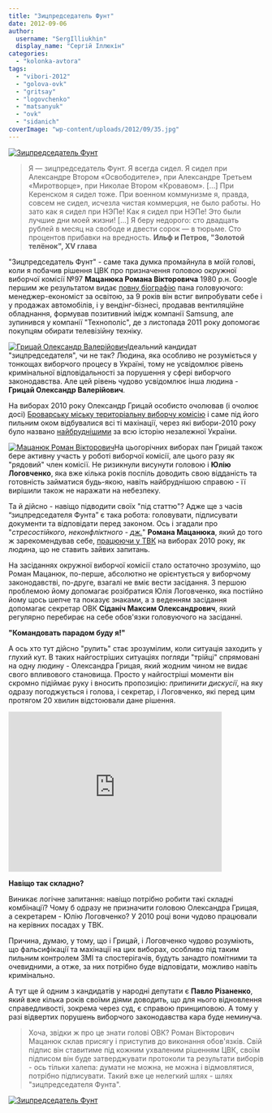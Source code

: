 ```yaml
---
title: "Зицпредседатель Фунт"
date: 2012-09-06
author: 
  username: "SergIlliukhin"
  display_name: "Сергій Іллюхін"
categories: 
  - "kolonka-avtora"
tags: 
  - "vibori-2012"
  - "golova-ovk"
  - "gritsay"
  - "logovchenko"
  - "matsanyuk"
  - "ovk"
  - "sidanich"
coverImage: "wp-content/uploads/2012/09/35.jpg"
---
```


[![](https://mpz.brovary.org/wp-content/uploads/2012/09/35.jpg "Зицпредседатель Фунт")](https://mpz.brovary.org/wp-content/uploads/2012/09/35.jpg)

> Я — зицпредседатель Фунт. Я всегда сидел. Я сидел при Александре Втором «Освободителе», при Александре Третьем «Миротворце», при Николае Втором «Кровавом». \[…\] При Керенском я сидел тоже. При военном коммунизме я, правда, совсем не сидел, исчезла чистая коммерция, не было работы. Но зато как я сидел при НЭПе! Как я сидел при НЭПе! Это были лучшие дни моей жизни! \[...\] Я беру недорого: сто двадцать рублей в месяц на свободе и двести сорок — в тюрьме. Сто процентов прибавки на вредность. **Ильф и Петров, "Золотой телёнок", XV глава**

"Зицпредседатель Фунт" - саме така думка промайнула в моїй голові, коли я побачив рішення ЦВК про призначення головою окружної виборчої комісії №97 **Мацанюка Романа Вікторовича** 1980 р.н. Google першим же результатом видає [повну біографію](http://www.work.ua/resumes/1296021/ "Мацанюк Роман") пана головуючого: менеджер-економіст за освітою, за 9 років він встиг випробувати себе і у продажах автомобілів, і у вендінг-бізнесі, продавав вентиляційне обладнання, формував позитивний імідж компанії Samsung, але зупинився у компанії "Технополіс", де з листопада 2011 року допомогає покупцям обирати телевізійну техніку.

[![](https://mpz.brovary.org/wp-content/uploads/2012/09/grits1.jpg "Грицай Олександр Валерійович")](https://mpz.brovary.org/wp-content/uploads/2012/09/grits1.jpg)Ідеальний кандидат "зицпредседателя", чи не так? Людина, яка особливо не розуміється у тонкощах виборчого процесу в Україні, тому не усвідомлює рівень кримінальної відповідальності за порушення у сфері виборчого законодавства. Але цей рівень чудово усвідомлює інша людина - **Грицай Олександр Валерійович**.

На виборах 2010 року Олександр Грицай особисто очолював (і очолює досі) [Броварську міську територіальну виборчу комісію](https://www.cvk.gov.ua/pls/vm2010/WM028?PID112=31&PID102=1554&PF7691=1554&PT001F01=800&rej=0&pt00_t001f01=800) і саме під його пильним оком відбувалися всі ті махінації, через які вибори-2010 року було названо [найбруднішими](http://brovary.wordpress.com/) за всю історію незалежної України.

[![](https://mpz.brovary.org/wp-content/uploads/2012/09/golova4.jpg "Мацанюк Роман Вікторович")](https://mpz.brovary.org/wp-content/uploads/2012/09/golova4.jpg)На цьогорічних виборах пан Грицай також бере активну участь у роботі виборчої комісії, але цього разу як "рядовий" член комісії. Не ризикнули висунути головою і **Юлію Логовченко**, яка вже кілька років поспіль доводить свою відданість та готовність займатися будь-якою, навіть найбруднішою справою - її вирішили також не наражати на небезпеку.

Та й дійсно - навіщо підводити своїх "під статтю"? Адже ще з часів “зицпредседателя Фунта” є така робота: головувати, підписувати документи та відповідати перед законом. Ось і згадали про "_стресостійкого, неконфліктного - [дж.](http://www.work.ua/resumes/1296021/ "джерело - автобіографія")_" **Романа Мацанюка**, який до того ж зарекомендував себе, [працюючи у ТВК](https://www.cvk.gov.ua/pls/vm2010/WM028?PID112=31&PID102=1554&PF7691=1554&PT001F01=800&rej=0&pt00_t001f01=800) на виборах 2010 року, як людина, що не ставить зайвих запитань.

На засіданнях окружної виборчої комісії стало остаточно зрозуміло, що Роман Мацанюк, по-перше, абсолютно не орієнтується у виборчому законодавстві, по-друге, взагалі не вміє вести засідання. З першою проблемою йому допомагає розібратися Юлія Логовченко, яка постійно йому щось шепче та показує знаками, а з веденням засідання допомагає секретар ОВК **Сіданіч Максим Олександрович**, який регулярно перебирає на себе обов'язки головуючого на засіданні.

**"Командовать парадом буду я!"**

А ось хто тут дійсно "рулить" стає зрозумілим, коли ситуація заходить у глухий кут. В таких найгостріших ситуаціях погляди "трійці" спрямовані на одну людину - Олександра Грицая, який жодним чином не видає свого впливового становища. Просто у найгостріші моменти він скромно підіймає руку і вносить пропозицію: _припинити дискусії_, на яку одразу погоджується і голова, і секретар, і Логовченко, які перед цим протягом 20 хвилин відстоювали дане рішення.

<iframe src="https://www.youtube.com/embed/uzdSdi0TDsc" frameborder="0" width="420" height="315"></iframe>

**Навіщо так складно?**

Виникає логічне запитання: навіщо потрібно робити такі складні комбінації? Чому б одразу не призначити головою Олександра Грицая, а секретарем - Юлію Логовченко? У 2010 році вони чудово працювали на керівних посадах у ТВК.

Причина, думаю, у тому, що і Грицай, і Логовченко чудово розуміють, що фальсифікації та махінації на цих виборах, особливо під таким пильним контролем ЗМІ та спостерігачів, будуть занадто помітними та очевидними, а отже, за них потрібно буде відповідати, можливо навіть кримінально.

А тут ще й одним з кандидатів у народні депутати є **Павло Різаненко**, який вже кілька років своїми діями доводить, що для нього відновлення справедливості, зокрема через суд, є справою принциповою. А тому у разі відвертих порушень виборчого законодавства кара буде неминуча.

> Хоча, звідки ж про це знати голові ОВК? Роман Вікторович Мацанюк склав присягу і приступив до виконання обов'язків. Свій підпис він ставитиме під кожним ухваленим рішенням ЦВК, своїм підписом він буде затверджувати протоколи та результати виборів - ось тільки халепа: думати не можна, не можна і відмовлятися, потрібно підписувати. Такий вже це нелегкий шлях - шлях "зицпредседателя Фунта".

[![](https://mpz.brovary.org/wp-content/uploads/2012/09/44.jpg "Зицпредседатель Фунт")](https://mpz.brovary.org/wp-content/uploads/2012/09/44.jpg)
